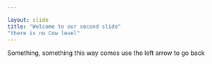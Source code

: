 ```yaml
---

layout: slide
title: "Welcome to our second slide"
"there is no Cow level"
---
```

Something, something this way comes
use the left arrow to go back
